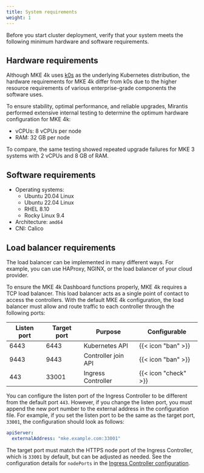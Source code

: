 ```yaml
---
title: System requirements
weight: 1
---
```


Before you start cluster deployment, verify that your system meets the following minimum hardware
and software requirements.

## Hardware requirements

Although MKE 4k uses [k0s](https://k0sproject.io/) as the underlying Kubernetes distribution, the hardware requirements for MKE 4k differ from k0s due to the higher resource requirements of various enterprise-grade components the software uses.

To ensure stability, optimal performance, and reliable upgrades, Mirantis performed extensive internal testing to determine the optimum hardware configuration for MKE 4k:

- vCPUs: 8 vCPUs per node
- RAM: 32 GB per node

To compare, the same testing showed repeated upgrade failures for MKE 3 systems with 2 vCPUs and 8 GB of RAM.


## Software requirements

- Operating systems:
  - Ubuntu 20.04 Linux
  - Ubuntu 22.04 Linux
  - RHEL 8.10
  - Rocky Linux 9.4
- Architecture: `amd64`
- CNI: Calico

## Load balancer requirements

The load balancer can be implemented in many different ways. For example, you can use
HAProxy, NGINX, or the load balancer of your cloud provider.

To ensure the MKE 4k Dashboard functions properly, MKE 4k requires a TCP load balancer.
This load balancer acts as a single point of contact to access the controllers.
With the default MKE 4k configuration, the load balancer must allow and route traffic
to each controller through the following ports:

| Listen port | Target port | Purpose             | Configurable         |
| ----------- | ----------- | ------------------- | -------------------- |
| 6443        | 6443        | Kubernetes API      | {{< icon "ban" >}}   |
| 9443        | 9443        | Controller join API | {{< icon "ban" >}}   |
| 443         | 33001       | Ingress Controller  | {{< icon "check" >}} |

You can configure the listen port of the Ingress Controller to be different from
the default port `443`. However, if you change the listen port, you must append
the new port number to the external address in the configuration file. For example,
if you set the listen port to be the same as the target port, `33001`, the configuration
should look as follows:

```yaml
apiServer:
  externalAddress: "mke.example.com:33001"
```

The target port must match the HTTPS node port of the Ingress Controller,
which is `33001` by default, but can be adjusted as needed. See the configuration
details for `nodePorts` in the 
[Ingress Controller configuration](../../configuration/ingress#configuration).
